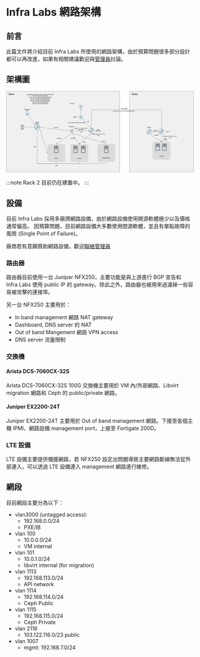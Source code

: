 # Infra Labs 網路架構

## 前言

此篇文件將介紹目前 Infra Labs 所使用的網路架構，由於預算問題很多部分設計都可以再改進，如果有相關建議歡迎與[管理員](mailto:infra@cloudnative.tw)討論。

## 架構圖

![High Level Network](images/high_level_network.png)

:::note
Rack 2 目前仍在建置中。
:::

## 設備

目前 Infra Labs 採用多廠牌網路設備，由於網路設備使用開源軟體極少以及價格通常偏高。
因預算問題，目前網路設備大多數使用閉源軟體，並且有單點故障的風險 (Single Point of Failure)。

廠商若有意願贊助網路設備，歡迎[聯絡管理員](mailto:infra@cloudnative.tw)

### 路由器

路由器目前使用一台 Juniper NFX250，主要功能是與上游進行 BGP 宣告和 Infra Labs 使用 public IP 的 gateway。除此之外，路由器也被用來過濾掉一些容易被攻擊的連接埠。

另一台 NFX250 主要用於：

- In band management 網路 NAT gateway
- Dashboard, DNS server 的 NAT
- Out of band Mangement 網路 VPN access
- DNS server 流量限制

### 交換機

#### Arista DCS-7060CX-32S

Arista DCS-7060CX-32S 100G 交換機主要用於 VM 內/外部網路、Libvirt migration 網路和 Ceph 的 public/private 網路。

#### Juniper EX2200-24T

Juniper EX2200-24T 主要用於 Out of band management 網路。下接至各個主機 IPMI、網路設備 management port，上接至 Fortigate 200D。

### LTE 設備

LTE 設備主要提供備援網路，若 NFX250 設定出問題導致主要網路斷線無法從外部連入，可以透過 LTE 設備連入 management 網路進行維修。

## 網段

目前網段主要分為以下：

- vlan3000 (untagged access): 
    - 192.168.0.0/24 
    - PXE/IB
- vlan 100 
    - 10.0.0.0/24 
    - VM internal
- vlan 101
    - 10.0.1.0/24
    - libvirt internal (for migration)
- vlan 1113
    - 192.168.113.0/24
    - API network
- vlan 1114
    - 192.168.114.0/24
    - Ceph Public
- vlan 1115
    - 192.168.115.0/24
    - Ceph Private
- vlan 2116
    - 103.122.116.0/23 public
- vlan 1007
    - mgmt: 192.168.7.0/24
